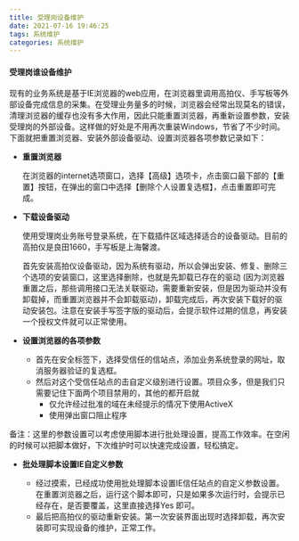 ```yaml
---
title: 受理岗设备维护
date: 2021-07-16 19:46:25
tags: 系统维护
categories: 系统维护
---
```


#### 受理岗谁设备维护

现有的业务系统是基于IE浏览器的web应用，在浏览器里调用高拍仪、手写板等外部设备完成信息的采集。在受理业务量多的时候，浏览器会经常出现莫名的错误，清理浏览器的缓存也没有多大作用，因此只能重置浏览器，再重新设置参数，安装受理岗的外部设备。这样做的好处是不用再次重装Windows，节省了不少时间。下面就把重置浏览器、安装外部设备驱动、设置浏览器各项参数记录如下：

<!--more-->

* **重置浏览器**    

  在浏览器的internet选项窗口，选择【高级】选项卡，点击窗口最下部的【重置】按钮，在弹出的窗口中选择【删除个人设置复选框】，点击重置即可完成。

* **下载设备驱动**      

  使用受理岗业务账号登录系统，在下载插件区域选择适合的设备驱动。目前的高拍仪是良田1660，手写板是上海馨渡。

  首先安装高拍仪设备驱动，因为系统有驱动，所以会弹出安装、修复、删除三个选项的安装窗口，这里选择删除，也就是先卸载已存在的驱动 (因为浏览器重置之后，那些调用接口无法关联驱动，需要重新安装，但是因为驱动并没有卸载掉，而重置浏览器并不会卸载驱动)，卸载完成后，再次安装下载好的驱动安装包。注意在安装手写签字版的驱动后，会提示软件过期的信息，再安装一个授权文件就可以正常使用。

* **设置浏览器的各项参数**
  
  * 首先在安全标签下，选择受信任的信站点，添加业务系统登录的网址，取消服务器验证的复选框。
  * 然后对这个受信任站点的击自定义级别进行设置。项目众多，但是我们只需要记住下面两个项目禁用的，其他的都开启就
    * 仅允许经过批准的域在未经提示的情况下使用ActiveX
    * 使用弹出窗口阻止程序

​         备注：这里的参数设置可以考虑使用脚本进行批处理设置，提高工作效率。在空闲的时候可以把脚本做好，下次维护时可以快速完成设置，轻松搞定。

* **批处理脚本设置IE自定义参数**
  
  * 经过摸索，已经成功使用批处理脚本设置IE信任站点的自定义参数设置。在重置浏览器之后，运行这个脚本即可，只是如果多次运行时，会提示已经存在，是否要覆盖，这里直接选择Yes 即可。
  * 最后把高拍仪的驱动重新安装。第一次安装界面出现时选择卸载，再次安装即可实现设备的维护，正常工作。
  
   
